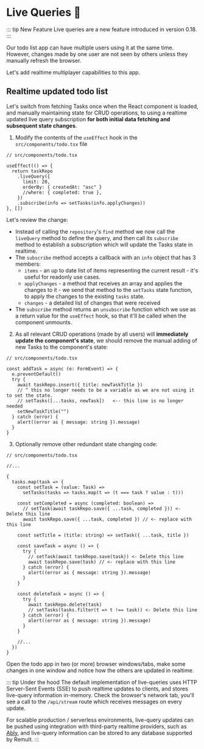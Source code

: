 # Live Queries :rocket:

::: tip New Feature
Live queries are a new feature introduced in version 0.18.
:::

Our todo list app can have multiple users using it at the same time. However, changes made by one user are not seen by others unless they manually refresh the browser.

Let's add realtime multiplayer capabilities to this app.

## Realtime updated todo list

Let's switch from fetching Tasks once when the React component is loaded, and manually maintaining state for CRUD operations, to using a realtime updated live query subscription **for both initial data fetching and subsequent state changes**.

1. Modify the contents of the `useEffect` hook in the `src/components/todo.tsx` file

```ts{4-5,10}
// src/components/todo.tsx

useEffect(() => {
  return taskRepo
    .liveQuery({
      limit: 20,
      orderBy: { createdAt: "asc" }
      //where: { completed: true },
    })
    .subscribe(info => setTasks(info.applyChanges))
}, [])
```

Let's review the change:

- Instead of calling the `repository`'s `find` method we now call the `liveQuery` method to define the query, and then call its `subscribe` method to establish a subscription which will update the Tasks state in realtime.
- The `subscribe` method accepts a callback with an `info` object that has 3 members:
  - `items` - an up to date list of items representing the current result - it's useful for readonly use cases.
  - `applyChanges` - a method that receives an array and applies the changes to it - we send that method to the `setTasks` state function, to apply the changes to the existing `tasks` state.
  - `changes` - a detailed list of changes that were received
- The `subscribe` method returns an `unsubscribe` function which we use as a return value for the `useEffect` hook, so that it'll be called when the component unmounts.

2. As all relevant CRUD operations (made by all users) will **immediately update the component's state**, we should remove the manual adding of new Tasks to the component's state:

```ts{7}
// src/components/todo.tsx

const addTask = async (e: FormEvent) => {
  e.preventDefault()
  try {
    await taskRepo.insert({ title: newTaskTitle })
    // ^ this no longer needs to be a variable as we are not using it to set the state.
    // setTasks([...tasks, newTask])   <-- this line is no longer needed
    setNewTaskTitle("")
  } catch (error) {
    alert((error as { message: string }).message)
  }
}
```

3. Optionally remove other redundant state changing code:

```tsx{11-12,18-19,28}
// src/components/todo.tsx

//...

{
  tasks.map(task => {
    const setTask = (value: Task) =>
      setTasks(tasks => tasks.map(t => (t === task ? value : t)))

    const setCompleted = async (completed: boolean) =>
      // setTask(await taskRepo.save({ ...task, completed })) <- Delete this line
      await taskRepo.save({ ...task, completed }) // <- replace with this line

    const setTitle = (title: string) => setTask({ ...task, title })

    const saveTask = async () => {
      try {
        // setTask(await taskRepo.save(task)) <- Delete this line
        await taskRepo.save(task) // <- replace with this line
      } catch (error) {
        alert((error as { message: string }).message)
      }
    }

    const deleteTask = async () => {
      try {
        await taskRepo.delete(task)
        // setTasks(tasks.filter(t => t !== task)) <- Delete this line
      } catch (error) {
        alert((error as { message: string }).message)
      }
    }

    //...
  })
}
```

Open the todo app in two (or more) browser windows/tabs, make some changes in one window and notice how the others are updated in realtime.

::: tip Under the hood
The default implementation of live-queries uses HTTP Server-Sent Events (SSE) to push realtime updates to clients, and stores live-query information in-memory.
Check the browser's network tab, you'll see a call to the `/api/stream` route which receives messages on every update.

For scalable production / serverless environments, live-query updates can be pushed using integration with third-party realtime providers, such as [Ably](https://ably.com/), and live-query information can be stored to any database supported by Remult.
:::
